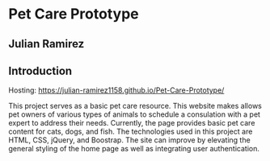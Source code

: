 # Pet Care Prototype
## Julian Ramirez

## Introduction

Hosting: https://julian-ramirez1158.github.io/Pet-Care-Prototype/

This project serves as a basic pet care resource. This website makes allows pet owners of various types of animals to schedule a consulation with a pet expert to address their needs. Currently, the page provides basic pet care content for cats, dogs, and fish. The technologies used in this project are HTML, CSS, jQuery, and Boostrap. The site can improve by elevating the general styling of the home page as well as integrating user authentication.